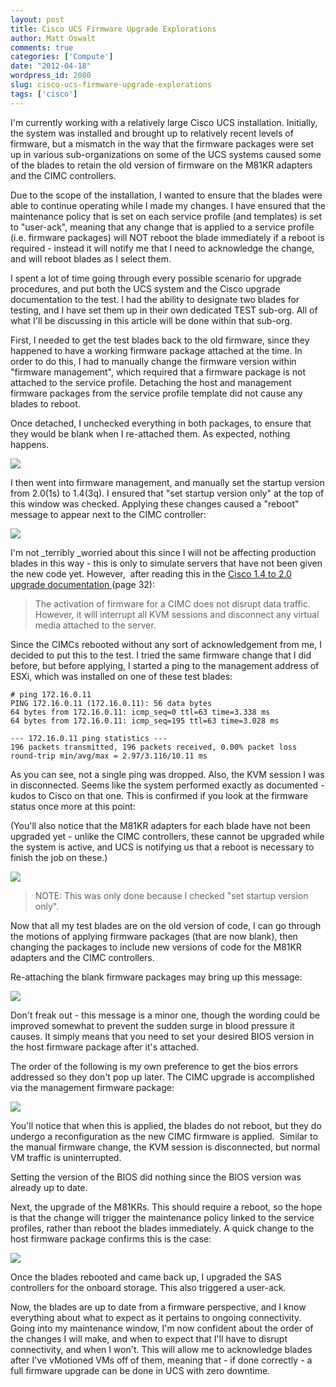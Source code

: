 ```yaml
---
layout: post
title: Cisco UCS Firmware Upgrade Explorations
author: Matt Oswalt
comments: true
categories: ['Compute']
date: "2012-04-18"
wordpress_id: 2080
slug: cisco-ucs-firmware-upgrade-explorations
tags: ['cisco']
---
```



I'm currently working with a relatively large Cisco UCS installation. Initially, the system was installed and brought up to relatively recent levels of firmware, but a mismatch in the way that the firmware packages were set up in various sub-organizations on some of the UCS systems caused some of the blades to retain the old version of firmware on the M81KR adapters and the CIMC controllers.

Due to the scope of the installation, I wanted to ensure that the blades were able to continue operating while I made my changes. I have ensured that the maintenance policy that is set on each service profile (and templates) is set to "user-ack", meaning that any change that is applied to a service profile (i.e. firmware packages) will NOT reboot the blade immediately if a reboot is required - instead it will notify me that I need to acknowledge the change, and will reboot blades as I select them.

I spent a lot of time going through every possible scenario for upgrade procedures, and put both the UCS system and the Cisco upgrade documentation to the test. I had the ability to designate two blades for testing, and I have set them up in their own dedicated TEST sub-org. All of what I'll be discussing in this article will be done within that sub-org.

First, I needed to get the test blades back to the old firmware, since they happened to have a working firmware package attached at the time. In order to do this, I had to manually change the firmware version within "firmware management", which required that a firmware package is not attached to the service profile. Detaching the host and management firmware packages from the service profile template did not cause any blades to reboot.

Once detached, I unchecked everything in both packages, to ensure that they would be blank when I re-attached them. As expected, nothing happens.

[![](/assets/2012/04/2.png)](/assets/2012/04/2.png)

I then went into firmware management, and manually set the startup version from 2.0(1s) to 1.4(3q). I ensured that "set startup version only" at the top of this window was checked. Applying these changes caused a "reboot" message to appear next to the CIMC controller:

[![](/assets/2012/04/1.png)](/assets/2012/04/1.png)

I'm not _terribly _worried about this since I will not be affecting production blades in this way - this is only to simulate servers that have not been given the new code yet. However,  after reading this in the [Cisco 1.4 to 2.0 upgrade documentation ](http://www.cisco.com/en/US/docs/unified_computing/ucs/sw/upgrading/from1.4/to2.0/b_UpgradingCiscoUCSFrom1.4To2.0.pdf)(page 32):

> The activation of firmware for a CIMC does not disrupt data traffic. However, it will interrupt all KVM sessions and disconnect any virtual media attached to the server.

Since the CIMCs rebooted without any sort of acknowledgement from me, I decided to put this to the test. I tried the same firmware change that I did before, but before applying, I started a ping to the management address of ESXi, which was installed on one of these test blades:

    # ping 172.16.0.11
    PING 172.16.0.11 (172.16.0.11): 56 data bytes
    64 bytes from 172.16.0.11: icmp_seq=0 ttl=63 time=3.338 ms
    64 bytes from 172.16.0.11: icmp_seq=195 ttl=63 time=3.028 ms
    
    --- 172.16.0.11 ping statistics ---
    196 packets transmitted, 196 packets received, 0.00% packet loss
    round-trip min/avg/max = 2.97/3.116/10.11 ms

As you can see, not a single ping was dropped. Also, the KVM session I was in disconnected. Seems like the system performed exactly as documented - kudos to Cisco on that one. This is confirmed if you look at the firmware status once more at this point:

(You'll also notice that the M81KR adapters for each blade have not been upgraded yet - unlike the CIMC controllers, these cannot be upgraded while the system is active, and UCS is notifying us that a reboot is necessary to finish the job on these.)

[![](/assets/2012/04/9.png)](/assets/2012/04/9.png)

> NOTE: This was only done because I checked "set startup version only".

Now that all my test blades are on the old version of code, I can go through the motions of applying firmware packages (that are now blank), then changing the packages to include new versions of code for the M81KR adapters and the CIMC controllers.

Re-attaching the blank firmware packages may bring up this message:

[![](/assets/2012/04/5.png)](/assets/2012/04/5.png)

Don't freak out - this message is a minor one, though the wording could be improved somewhat to prevent the sudden surge in blood pressure it causes. It simply means that you need to set your desired BIOS version in the host firmware package after it's attached.

The order of the following is my own preference to get the bios errors addressed so they don't pop up later. The CIMC upgrade is accomplished via the management firmware package:

[![](/assets/2012/04/6.png)](/assets/2012/04/6.png)

You'll notice that when this is applied, the blades do not reboot, but they do undergo a reconfiguration as the new CIMC firmware is applied.  Similar to the manual firmware change, the KVM session is disconnected, but normal VM traffic is uninterrupted.

Setting the version of the BIOS did nothing since the BIOS version was already up to date.

Next, the upgrade of the M81KRs. This should require a reboot, so the hope is that the change will trigger the maintenance policy linked to the service profiles, rather than reboot the blades immediately. A quick change to the host firmware package confirms this is the case:

[![](/assets/2012/04/7.png)](/assets/2012/04/7.png)

Once the blades rebooted and came back up, I upgraded the SAS controllers for the onboard storage. This also triggered a user-ack.

Now, the blades are up to date from a firmware perspective, and I know everything about what to expect as it pertains to ongoing connectivity. Going into my maintenance window, I'm now confident about the order of the changes I will make, and when to expect that I'll have to disrupt connectivity, and when I won't. This will allow me to acknowledge blades after I've vMotioned VMs off of them, meaning that - if done correctly - a full firmware upgrade can be done in UCS with zero downtime.
